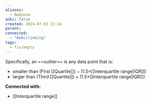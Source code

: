 ```yaml
---
aliases:
  - Выбросы
anki: false
created: 2024-07-03 22:14
parent: 
connected:
  - "#обс/linking"
tags:
  - fix/empty
---
```



Specifically, an ==outlier== is any data point that is:
- smaller than (First [[Quartile]]) − (1.5×[[Interquartile range|IQR]])
- larger than (Third [[Quartile]]) + (1.5×[[Interquartile range|IQR]])






**Connected with:**
- [[Interquartile range]]


